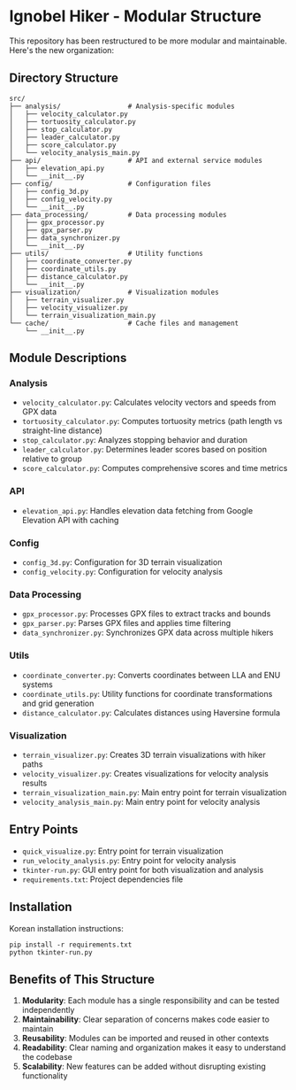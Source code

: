# Ignobel Hiker - Modular Structure

This repository has been restructured to be more modular and maintainable. Here's the new organization:

## Directory Structure

```
src/
├── analysis/                 # Analysis-specific modules
│   ├── velocity_calculator.py
│   ├── tortuosity_calculator.py
│   ├── stop_calculator.py
│   ├── leader_calculator.py
│   ├── score_calculator.py
│   └── velocity_analysis_main.py
├── api/                      # API and external service modules
│   ├── elevation_api.py
│   └── __init__.py
├── config/                   # Configuration files
│   ├── config_3d.py
│   ├── config_velocity.py
│   └── __init__.py
├── data_processing/          # Data processing modules
│   ├── gpx_processor.py
│   ├── gpx_parser.py
│   ├── data_synchronizer.py
│   └── __init__.py
├── utils/                    # Utility functions
│   ├── coordinate_converter.py
│   ├── coordinate_utils.py
│   ├── distance_calculator.py
│   └── __init__.py
├── visualization/            # Visualization modules
│   ├── terrain_visualizer.py
│   ├── velocity_visualizer.py
│   └── terrain_visualization_main.py
└── cache/                    # Cache files and management
    └── __init__.py
```

## Module Descriptions

### Analysis
- `velocity_calculator.py`: Calculates velocity vectors and speeds from GPX data
- `tortuosity_calculator.py`: Computes tortuosity metrics (path length vs straight-line distance)
- `stop_calculator.py`: Analyzes stopping behavior and duration
- `leader_calculator.py`: Determines leader scores based on position relative to group
- `score_calculator.py`: Computes comprehensive scores and time metrics

### API
- `elevation_api.py`: Handles elevation data fetching from Google Elevation API with caching

### Config
- `config_3d.py`: Configuration for 3D terrain visualization
- `config_velocity.py`: Configuration for velocity analysis

### Data Processing
- `gpx_processor.py`: Processes GPX files to extract tracks and bounds
- `gpx_parser.py`: Parses GPX files and applies time filtering
- `data_synchronizer.py`: Synchronizes GPX data across multiple hikers

### Utils
- `coordinate_converter.py`: Converts coordinates between LLA and ENU systems
- `coordinate_utils.py`: Utility functions for coordinate transformations and grid generation
- `distance_calculator.py`: Calculates distances using Haversine formula

### Visualization
- `terrain_visualizer.py`: Creates 3D terrain visualizations with hiker paths
- `velocity_visualizer.py`: Creates visualizations for velocity analysis results
- `terrain_visualization_main.py`: Main entry point for terrain visualization
- `velocity_analysis_main.py`: Main entry point for velocity analysis

## Entry Points

- `quick_visualize.py`: Entry point for terrain visualization
- `run_velocity_analysis.py`: Entry point for velocity analysis
- `tkinter-run.py`: GUI entry point for both visualization and analysis
- `requirements.txt`: Project dependencies file

## Installation

Korean installation instructions:
```
pip install -r requirements.txt
python tkinter-run.py
```

## Benefits of This Structure

1. **Modularity**: Each module has a single responsibility and can be tested independently
2. **Maintainability**: Clear separation of concerns makes code easier to maintain
3. **Reusability**: Modules can be imported and reused in other contexts
4. **Readability**: Clear naming and organization makes it easy to understand the codebase
5. **Scalability**: New features can be added without disrupting existing functionality